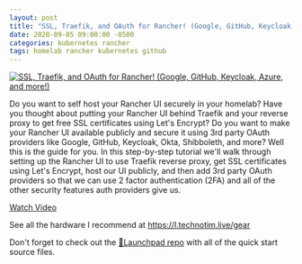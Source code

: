 ```yaml
---
layout: post
title: "SSL, Traefik, and OAuth for Rancher! (Google, GitHub, Keycloak, Azure, and more!)"
date: 2020-09-05 09:00:00 -0500
categories: kubernetes rancher
tags: homelab rancher kubernetes github
---
```


[![SSL, Traefik, and OAuth for Rancher! (Google, GitHub, Keycloak, Azure, and more!)](https://img.youtube.com/vi/Af7HXhElams/0.jpg)](https://www.youtube.com/watch?v=Af7HXhElams "SSL, Traefik, and OAuth for Rancher! (Google, GitHub, Keycloak, Azure, and more!)")

Do you want to self host your Rancher UI securely in your homelab? Have you thought about putting your Rancher UI behind Traefik and your reverse proxy to get free SSL certificates using Let's Encrypt?  Do you want to make your Rancher UI available publicly and secure it using 3rd party OAuth providers like Google, GitHub, Keycloak, Okta, Shibboleth, and more?  Well this is the guide for you.  In this step-by-step tutorial we'll walk through setting up the Rancher UI to use Traefik reverse proxy, get SSL certificates using Let's Encrypt, host our UI publicly, and then add 3rd party OAuth providers so that we can use 2 factor authentication (2FA) and all of the other security features auth providers give us.

[Watch Video](https://www.youtube.com/watch?v=Af7HXhElams)

See all the hardware I recommend at <https://l.technotim.live/gear>

Don't forget to check out the [🚀Launchpad repo](https://l.technotim.live/quick-start) with all of the quick start source files.